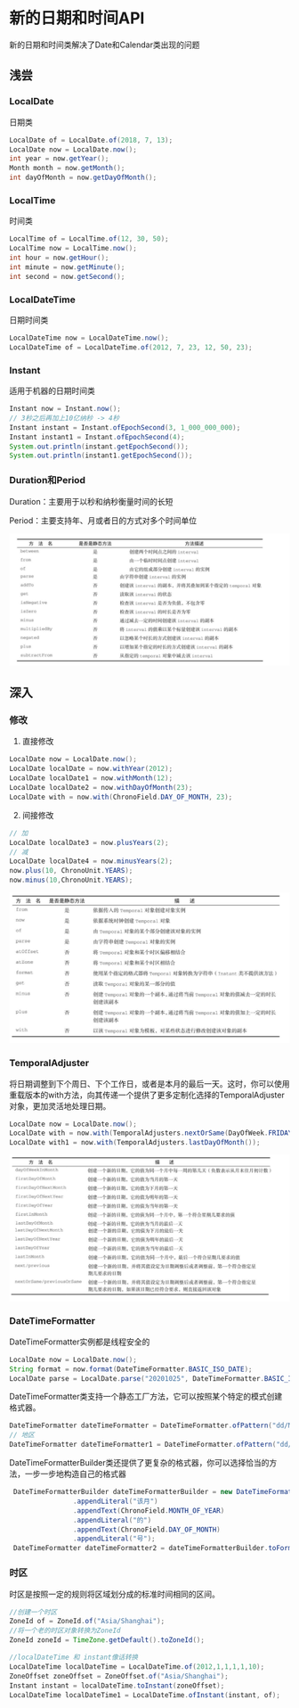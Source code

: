 

# 新的日期和时间API

新的日期和时间类解决了Date和Calendar类出现的问题

## 浅尝


### LocalDate

日期类

~~~java 
LocalDate of = LocalDate.of(2018, 7, 13);
LocalDate now = LocalDate.now();
int year = now.getYear();
Month month = now.getMonth();
int dayOfMonth = now.getDayOfMonth();
~~~

### LocalTime

时间类

~~~java 
LocalTime of = LocalTime.of(12, 30, 50);
LocalTime now = LocalTime.now();
int hour = now.getHour();
int minute = now.getMinute();
int second = now.getSecond();
~~~

### LocalDateTime

日期时间类

~~~java 
LocalDateTime now = LocalDateTime.now();
LocalDateTime of = LocalDateTime.of(2012, 7, 23, 12, 50, 23);
~~~

### Instant

适用于机器的日期时间类

~~~java
Instant now = Instant.now();
// 3秒之后再加上10亿纳秒 -> 4秒
Instant instant = Instant.ofEpochSecond(3, 1_000_000_000);
Instant instant1 = Instant.ofEpochSecond(4);
System.out.println(instant.getEpochSecond());
System.out.println(instant1.getEpochSecond());
~~~

### Duration和Period

Duration：主要用于以秒和纳秒衡量时间的长短

Period：主要支持年、月或者日的方式对多个时间单位

![image-20200906175709117](新的日期和时间API.assets/image-20200906175709117.png)

## 深入

### 修改

1. 直接修改

~~~java 
LocalDate now = LocalDate.now();
LocalDate localDate = now.withYear(2012);
LocalDate localDate1 = now.withMonth(12);
LocalDate localDate2 = now.withDayOfMonth(23);
LocalDate with = now.with(ChronoField.DAY_OF_MONTH, 23);
~~~

2. 间接修改

~~~java
// 加
LocalDate localDate3 = now.plusYears(2);
// 减
LocalDate localDate4 = now.minusYears(2);
now.plus(10, ChronoUnit.YEARS);
now.minus(10,ChronoUnit.YEARS);
~~~

![image-20200906180803254](新的日期和时间API.assets/image-20200906180803254.png)

### TemporalAdjuster

将日期调整到下个周日、下个工作日，或者是本月的最后一天。这时，你可以使用重载版本的with方法，向其传递一个提供了更多定制化选择的TemporalAdjuster对象，更加灵活地处理日期。

~~~java
LocalDate now = LocalDate.now();
LocalDate with = now.with(TemporalAdjusters.nextOrSame(DayOfWeek.FRIDAY));
LocalDate with1 = now.with(TemporalAdjusters.lastDayOfMonth());
~~~

![image-20200906181209990](新的日期和时间API.assets/image-20200906181209990.png)

### DateTimeFormatter

DateTimeFormatter实例都是线程安全的

~~~java
LocalDate now = LocalDate.now();
String format = now.format(DateTimeFormatter.BASIC_ISO_DATE);
LocalDate parse = LocalDate.parse("20201025", DateTimeFormatter.BASIC_ISO_DATE);
~~~

DateTimeFormatter类支持一个静态工厂方法，它可以按照某个特定的模式创建格式器。

~~~java 
DateTimeFormatter dateTimeFormatter = DateTimeFormatter.ofPattern("dd/MM/YYYY");
// 地区
DateTimeFormatter dateTimeFormatter1 = DateTimeFormatter.ofPattern("dd/MM/YYYY", Locale.CHINESE);
~~~

DateTimeFormatterBuilder类还提供了更复杂的格式器，你可以选择恰当的方法，一步一步地构造自己的格式器

~~~java 
 DateTimeFormatterBuilder dateTimeFormatterBuilder = new DateTimeFormatterBuilder()
                .appendLiteral("该月")
                .appendText(ChronoField.MONTH_OF_YEAR)
                .appendLiteral("的")
                .appendText(ChronoField.DAY_OF_MONTH)
                .appendLiteral("号");
 DateTimeFormatter dateTimeFormatter2 = dateTimeFormatterBuilder.toFormatter();
~~~

### 时区

时区是按照一定的规则将区域划分成的标准时间相同的区间。

~~~java 
//创建一个时区
ZoneId of = ZoneId.of("Asia/Shanghai");
//将一个老的时区对象转换为ZoneId
ZoneId zoneId = TimeZone.getDefault().toZoneId();
~~~

~~~java
//localDateTime 和 instant像话转换
LocalDateTime localDateTime = LocalDateTime.of(2012,1,1,1,1,10);
ZoneOffset zoneOffset = ZoneOffset.of("Asia/Shanghai");
Instant instant = localDateTime.toInstant(zoneOffset);
LocalDateTime localDateTime1 = LocalDateTime.ofInstant(instant, of);
~~~

